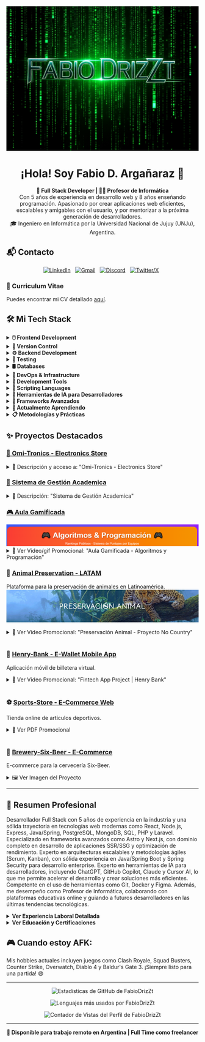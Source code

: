 <img src="https://raw.githubusercontent.com/FabioDrizZt/FabioDrizZt/main/img.png" alt="Portada Fabio D. Argañaraz"/>

<h1 align="center">¡Hola! Soy Fabio D. Argañaraz 👋</h1>

<p align="center">
  <strong>🚀 Full Stack Developer | 👨‍🏫 Profesor de Informática </strong><br/>
  Con 5 años de experiencia en desarrollo web y 8 años enseñando programación. Apasionado por crear aplicaciones web eficientes, escalables y amigables con el usuario, y por mentorizar a la próxima generación de desarrolladores. <br/>
  🎓 Ingeniero en Informática por la Universidad Nacional de Jujuy (UNJu), Argentina.
</p>

## 📬 Contacto

<p align="center">
  <a href="https://www.linkedin.com/in/fabiodrizzt" target="_blank"><img src="https://skillicons.dev/icons?i=linkedin" alt="LinkedIn"/></a>&nbsp;&nbsp;
  <a href="mailto:ing.fabio.arg@gmail.com?subject=Hello%20Fabio,%20From%20Github" target="_blank"><img src="https://skillicons.dev/icons?i=gmail" alt="Gmail"/></a>&nbsp;&nbsp;
  <a href="https://discordapp.com/users/70293064240861184" target="_blank"><img src="https://skillicons.dev/icons?i=discord" alt="Discord"/></a>&nbsp;&nbsp;
  <a href="https://twitter.com/fabiodrizzt" target="_blank"><img src="https://skillicons.dev/icons?i=twitter" alt="Twitter/X"/></a>&nbsp;&nbsp;
</p>

### 📄 Curriculum Vitae

Puedes encontrar mi CV detallado [aquí](https://fabiodrizzt.vercel.app/).

## 🛠️ Mi Tech Stack

<details>
  <summary><strong>🖱️ Frontend Development</strong></summary>
  <p align="left">
    <img src="https://skillicons.dev/icons?i=html,css,sass,js,ts,react,bootstrap,tailwind,styledcomponents,figma" alt="Frontend Technologies"/>
  </p>
</details>

<details>
  <summary><strong>🌿 Version Control</strong></summary>
  <p align="left">
    <img src="https://skillicons.dev/icons?i=git,github,gitlab" alt="Version Control"/>
  </p>
</details>

<details>
  <summary><strong>⚙️ Backend Development</strong></summary>
  <p align="left">
    <img src="https://skillicons.dev/icons?i=nodejs,express,php,laravel,java,spring,hibernate,python,flask" alt="Backend Technologies"/>
    <br/>
    <strong>Especializado en:</strong> Java/Spring Boot, Spring Security, microservicios, Node.js, Express, PHP/Laravel, Python/Flask
  </p>
</details>

<details>
  <summary><strong>🧪 Testing</strong></summary>
  <p align="left">
    <img src="https://skillicons.dev/icons?i=jest,vitest" alt="Testing Tools"/>
    <br/>
    <strong>Experiencia en:</strong> Jest, Vitest - Pruebas unitarias y de integración
  </p>
</details>

<details>
  <summary><strong>🛢️ Databases</strong></summary>
  <p align="left">
    <img src="https://skillicons.dev/icons?i=mongodb,mysql,postgres,sequel" alt="Databases"/>
    <br/>
    <strong>Experiencia sólida en:</strong> PostgreSQL (diseño de esquemas relacionales y optimización de consultas), MongoDB, MySQL
  </p>
</details>

<details>
  <summary><strong>🚀 DevOps & Infrastructure</strong></summary>
  <p align="left">
    <img src="https://skillicons.dev/icons?i=docker,bash,netlify,vercel" alt="DevOps Tools"/>
    <br/>
    <strong>Experiencia en:</strong> Docker (containerización y deployment), Bash scripting, Netlify, Vercel, CI/CD, deployment automatizado
  </p>
</details>

<details>
  <summary><strong>🔧 Development Tools</strong></summary>
  <p align="left">
    <img src="https://skillicons.dev/icons?i=vscode,idea,maven,postman,vite,bun,md" alt="Development Tools"/>
    <br/>
    <strong>Especializado en:</strong> Visual Studio Code, IntelliJ IDEA, Postman, Vite, Bun, Maven, Markdown
  </p>
</details>

<details>
  <summary><strong>📜 Scripting Languages</strong></summary>
  <p align="left">
    <img src="https://skillicons.dev/icons?i=py,bash" alt="Scripting Languages"/>
  </p>
</details>

<details>
  <summary><strong>🤖 Herramientas de IA para Desarrolladores</strong></summary>
  <p align="left">
    <img src="https://skillicons.dev/icons?i=vercel,github" alt="AI Tools"/>
    <br/>
    <strong>Especializado en:</strong> GitHub Copilot, Claude, Cursor AI, V0.dev y otras herramientas de desarrollo asistido por IA
  </p>
</details>

<details>
  <summary><strong>🚀 Frameworks Avanzados</strong></summary>
  <p align="left">
    <img src="https://skillicons.dev/icons?i=astro,nextjs" alt="Advanced Frameworks"/>
    <br/>
    <strong>Dominio completo en:</strong> Astro (SSG/SSR), Next.js (App Router, Server Components, API Routes)
  </p>
</details>

<details>
  <summary><strong>🌱 Actualmente Aprendiendo</strong></summary>
  <p align="left">
    <img src="https://skillicons.dev/icons?i=go" alt="Currently Learning"/>
    <br/>
    <strong>Explorando:</strong> Go (Golang) - Desarrollo de microservicios y aplicaciones de alto rendimiento
  </p>
</details>

<details>
  <summary><strong>📋 Metodologías y Prácticas</strong></summary>
  <p align="left">
    <strong>Metodologías Ágiles:</strong> Scrum, Kanban - Experiencia en equipos colaborativos<br/>
    <strong>Code Reviews:</strong> Mantenimiento de calidad de código<br/>
    <strong>Testing:</strong> Jest, Vitest para pruebas unitarias<br/>
    <strong>Comunicación:</strong> Habilidades sólidas de trabajo en equipo y mentoría
  </p>
</details>

## ✨ Proyectos Destacados
 
### [🛒 Omi-Tronics - Electronics Store](http://omi-tronics.vercel.app/)

<details>
  <summary>📜 Descripción y acceso a: "Omi-Tronics - Electronics Store"</summary>
  <a href='http://omi-tronics.vercel.app/' target="_blank">
    <img src='https://raw.githubusercontent.com/FabioDrizZt/FabioDrizZt/main/omi-tronics.png' alt='Imagen Promocional Omi-Tronics'/>
  </a>
  <p align="center">Omi-Tronics es tu tienda online de confianza en tecnología. Encontrá TV-box, consolas, mouses, teclados, auriculares y mucho más, con las mejores marcas y precios competitivos.</p>
</details>

### [🏫 Sistema de Gestión Academica](https://gestion-academica.vercel.app/)

<details>
  <summary>📜 Descripción: "Sistema de Gestión Academica"</summary>
  <a href='https://gestion-academica.vercel.app/' target="_blank">
    <img src='https://raw.githubusercontent.com/FabioDrizZt/FabioDrizZt/main/sga.png' alt='Imágen promocional del Sistema de Gestión Academica'/>
  </a>
  <p align="center"> <strong>Sistema de Gestión Académica</strong> completo y robusto, diseñado para optimizar y digitalizar los procesos educativos de una institución. La plataforma centraliza la información y ofrece una experiencia de usuario intuitiva y diferenciada a través de tres paneles principales, cada uno con funcionalidades específicas para cada rol: <strong>Administración</strong>, <strong>Profesor</strong> y <strong>Alumno</strong>.</p>

<hr>

  <details>
        <summary>Panel de Administración: Control Total y Centralizado</summary>
        <div class="content">
          <img src='https://raw.githubusercontent.com/FabioDrizZt/FabioDrizZt/main/sga-admin.gif' alt='Imágen promocional del Sistema de Gestión Academica'/>
            <p>El panel de administración es el núcleo del sistema y proporciona un control exhaustivo sobre todos los aspectos de la vida académica de la institución.</p>
            <p><strong>Funcionalidades Clave:</strong></p>
            <ul>
                <li><strong>Gestión de Usuarios:</strong> Administración completa de los perfiles de <strong>alumnos</strong> y <strong>profesores</strong>, incluyendo altas, bajas y modificaciones de su información personal y académica.</li>
                <li><strong>Gestión Académica:</strong> Configuración y administración de <strong>carreras</strong>, <strong>materias</strong>, <strong>cursos</strong> y <strong>mesas de exámenes</strong>. Permite una organización flexible y adaptada a las necesidades de la institución.</li>
                <li><strong>Control de Procesos:</strong> Administración de las <strong>fechas de inscripción</strong> a cursadas y exámenes, asegurando un cronograma ordenado.</li>
                <li><strong>Administración de Documentación:</strong> Gestión de solicitudes de <strong>certificados de alumno regular</strong> y administración de los <strong>títulos secundarios</strong> de los estudiantes.</li>
                <li><strong>Visualización Global:</strong> Acceso directo al <strong>Calendario Académico</strong> para una visión general de todas las actividades planificadas.</li>
            </ul>
        </div>
    </details>



  <details>
        <summary>Panel del Alumno: Autonomía y Acceso a la Información</summary>
        <div class="content">
    <img src='https://raw.githubusercontent.com/FabioDrizZt/FabioDrizZt/main/sga-alumno.gif' alt='Imágen promocional del Sistema de Gestión Academica'/>
            <p>El portal del alumno está enfocado en la autogestión, brindando a los estudiantes acceso directo a toda su información académica y a los procesos clave de su carrera.</p>
            <p><strong>Funcionalidades Clave:</strong></p>
            <ul>
                <li><strong>Inscripciones Online:</strong> Los alumnos pueden <strong>inscribirse a las materias</strong> que deseen cursar y <strong>anotarse en las mesas de exámenes finales</strong> de forma autónoma.</li>
                <li><strong>Seguimiento Académico:</strong> Acceso a "Mis Cursadas" para visualizar sus materias en curso, notas y condición final, además de poder <strong>consultar su ficha académica</strong> completa para ver su progreso histórico.</li>
                <li><strong>Historial de Trámites:</strong> Consulta del <strong>registro de todas sus inscripciones</strong> a cursadas y exámenes.</li>
                <li><strong>Autoservicio de Documentación:</strong> Posibilidad de <strong>generar y descargar certificados de alumno regular</strong> de forma inmediata.</li>
                <li><strong>Información Clave:</strong> Visualización del <strong>Calendario Académico</strong> para estar al tanto de todas las fechas importantes.</li>
            </ul>
        </div>
    </details>
    <details>
        <summary>Panel del Profesor: Herramientas para la Enseñanza</summary>
        <div class="content">
            <p>Este panel está diseñado para facilitar las tareas diarias de los docentes, permitiéndoles gestionar sus cursos y alumnos de manera eficiente.</p>
            <p><strong>Funcionalidades Clave:</strong></p>
            <ul>
                <li><strong>Consulta de Inscriptos:</strong> Visualización rápida y sencilla de los alumnos inscriptos a sus mesas de examen.</li>
                <li><strong>Gestión de Cursos:</strong> Acceso a la planilla de inscriptos de cada curso a su cargo, con funcionalidades para el <strong>registro de notas parciales</strong> y la carga de <strong>condiciones finales</strong>.</li>
                <li><strong>Calendario Académico:</strong> Consulta del cronograma de actividades académicas relevantes.</li>
                <li><strong>Perfil Personal:</strong> Autogestión de su información de contacto y credenciales de acceso.</li>
            </ul>
        </div>
    </details>
</details>

### [🎮 Aula Gamificada](https://ranking-ayp-c2.vercel.app/)

<a href='https://ranking-ayp-c2.vercel.app/' target="_blank">
  <img src='https://raw.githubusercontent.com/FabioDrizZt/FabioDrizZt/main/Aula%20Gamificada.png' alt='Banner Animal Preservation'/>
</a>

<details>
  <summary>🎥 Ver Video/gif Promocional: "Aula Gamificada - Algoritmos y Programación"</summary>
  <p align="center">
    <a href='https://ranking-ayp-c2.vercel.app/' target="_blank">
        <img src='https://raw.githubusercontent.com/FabioDrizZt/FabioDrizZt/main/aulaGamificada.gif' alt='Video Promocional del Aula Gamificada' loading="lazy">
    </a>
      
  </p>
  <p align="center">Este video destaca las funcionalidades del aula gamificada aplicada a la materia 'Algoritmos y Programación' para alumnos de primer año, motivando el aprendizaje y la autosuperación, sumando quizizz interactivos para reforzar contenidos teóricos y el trabajo en grupo para superar ejercitaciones prácticas en los fundamentos de programación.</p>
</details>

### 🐅 <a href='https://github.com/No-Country/c15-57-ft-react-agregarback'>Animal Preservation - LATAM</a>
Plataforma para la preservación de animales en Latinoamérica.
<a href='https://preservacion-animal.vercel.app/' target="_blank">
  <img src='https://raw.githubusercontent.com/FabioDrizZt/FabioDrizZt/main/BannerPA.png' alt='Banner Animal Preservation'/>
</a>
<details>
  <summary>🎥 Ver Video Promocional: "Preservación Animal - Proyecto No Country"</summary>
  <p align="center">
    <a href='https://www.youtube.com/watch?v=LI2rAvHT0Tk' target="_blank">
      <img src='https://raw.githubusercontent.com/FabioDrizZt/FabioDrizZt/main/youtube.jpg' alt='Video Promocional Animal Preservation'/>
    </a>
  </p>
  <p align="center">Este video destaca los esfuerzos de preservación animal, enfocándose en el Jaguar y otras especies en peligro en América Latina.</p>
</details>

<br/>

### 🏦 <a href="https://github.com/FabioDrizZt/Henry-Bank">Henry-Bank - E-Wallet Mobile App</a>
Aplicación móvil de billetera virtual.
<details>
  <summary>🎥 Ver Video Promocional: "Fintech App Project | Henry Bank"</summary>
  <p align="center">
    <a href="https://www.youtube.com/watch?v=t1KtkQB5uQ8" target="_blank">
      <img src="https://img.youtube.com/vi/t1KtkQB5uQ8/0.jpg" alt="Video Promocional Henry-Bank" width="80%"/>
    </a>
  </p>
  <p align="center">Presentación de la aplicación fintech Henry Bank, sus características y el equipo detrás del proyecto.</p>
</details>

<br/>

### ⚽ <a href="https://github.com/FabioDrizZt/Sports-Store">Sports-Store - E-Commerce Web</a>
Tienda online de artículos deportivos.
<details>
  <summary>📄 Ver PDF Promocional</summary>
  <p align="center">
    <a href="https://drive.google.com/file/d/1E2S9S1wIcEggOzahfIlARxQIjqSEihGI/view?usp=sharing" target="_blank">
      <img src="https://i.imgur.com/zPYlynO.png" alt="PDF Promocional Sports-Store" width="80%">
    </a>
  </p>
</details>

<br/>

### 🍺 <a href="https://github.com/FabioDrizZt/Brewery-Six-Beer">Brewery-Six-Beer - E-Commerce</a>
E-commerce para la cervecería Six-Beer.
<details>
  <summary>🖼️ Ver Imagen del Proyecto</summary>
  <p align='center'>
    <img src='https://user-images.githubusercontent.com/65245824/95817516-0a599d80-0cf8-11eb-9eee-d9bdba249a6d.png' width="80%" alt="Imagen del Proyecto Brewery-Six-Beer">
  </p>
</details>

---

## 💼 Resumen Profesional

Desarrollador Full Stack con 5 años de experiencia en la industria y una sólida trayectoria en tecnologías web modernas como React, Node.js, Express, Java/Spring, PostgreSQL, MongoDB, SQL, PHP y Laravel. Especializado en frameworks avanzados como Astro y Next.js, con dominio completo en desarrollo de aplicaciones SSR/SSG y optimización de rendimiento. Experto en arquitecturas escalables y metodologías ágiles (Scrum, Kanban), con sólida experiencia en Java/Spring Boot y Spring Security para desarrollo enterprise. Experto en herramientas de IA para desarrolladores, incluyendo ChatGPT, GitHub Copilot, Claude y Cursor AI, lo que me permite acelerar el desarrollo y crear soluciones más eficientes. Competente en el uso de herramientas como Git, Docker y Figma. Además, me desempeño como Profesor de Informática, colaborando con plataformas educativas online y guiando a futuros desarrolladores en las últimas tendencias tecnológicas.

<details>
  <summary><strong>Ver Experiencia Laboral Detallada</strong></summary>

### Experiencia Laboral

#### Full-Stack Web Developer | Freelance | Ene 2022 – Actualidad
- Proyectos freelance en plataformas como UpWork, Fiverr y PeoplePerHour.
- Desarrollo de aplicaciones web modernas con enfoque en front-end (JavaScript, TypeScript, React, Redux, Astro, Next.js) y back-end (Node.js, Express, Java/Spring).
- Implementación de arquitecturas escalables con PostgreSQL y MongoDB.
- Colaboración con equipos de producto para definir y crear nuevas funcionalidades.
- Optimización de aplicaciones para máxima velocidad y escalabilidad.
- Participación en el ciclo completo de desarrollo: concepción, implementación y mantenimiento.
- Implementación de herramientas de IA para optimizar el flujo de desarrollo y mejorar la productividad.
- Colaboración con clientes para entender requerimientos y entregar soluciones de alta calidad y rendimiento.
- Gestión de cronogramas, comunicación efectiva y entrega puntual de proyectos.
- **Tecnologías Clave:** JavaScript, TypeScript, React, Redux, Astro, Next.js, CSS, Node.js, Express, Java, Spring Boot, PostgreSQL, MongoDB, GitHub Copilot, ChatGPT, Claude.

##### Proyectos Destacados (Freelance):
1.  **App de Gestión Interna:**
    * Control de turnos de personal.
    * Validación de usuarios y gestión de BBDD con MongoDB.
    * Desarrollo front-end con React, testing unitario con Jest.
2.  **Startup de Productos Artesanales:**
    * Análisis de requerimientos e implementación.
    * Gestión de inventario para exhibición de productos.
    * Desarrollo front-end con JavaScript, Typescript y React.
    * Desarrollo back-end con Node.js.
3.  **App de Control Interno:**
    * Sistema para gestión de turnos y servidores.
    * Consultas en tiempo real y monitoreo de errores.
    * Gráficas estadísticas en front-end con React y Typescript.
    * Desarrollo back-end con Node.js y MongoDB.
4.  **App para Refugios de Animales:**
    * Desarrollo front-end con JavaScript, Typescript, React, Redux y CSS.
    * Diseño y desarrollo de BBDD con PostgreSQL.

#### Profesor de Desarrollo Full Stack | Ene 2022 – Actualidad
- Enseñanza de React.js, Java/Spring y metodologías ágiles.
- Colaboración con múltiples plataformas de educación online: NextU, UCSE-DASS, Ada-School, Digital House, Digital Mind.
- Apoyo en el diseño y desarrollo de currículas actualizadas incluyendo frameworks modernos (Astro, Next.js) y herramientas de IA.
- Mentoría a desarrolladores junior en mejores prácticas de código.
- Feedback continuo y asistencia técnica a estudiantes.
- Desarrollo de material didáctico y currículas enfocadas en las últimas tendencias tecnológicas.
- Facilitación de conocimiento teórico y práctico en desarrollo web y uso de IA para desarrolladores.
- Asesoramiento y guía a estudiantes en proyectos y trabajos prácticos utilizando herramientas de desarrollo asistido por IA.
- Evaluación y feedback para impulsar el progreso estudiantil y adaptación a nuevas tecnologías.
</details>

<details>
  <summary><strong>Ver Educación y Certificaciones</strong></summary>

## 🎓 Educación

- **Ingeniería en Informática** | Universidad Nacional de Jujuy | 2009 - 2015 (Graduado)
  - 🏆 **Medalla al Mejor Promedio de la Carrera** - Reconocimiento académico por excelencia académica

## 📜 Cursos y Certificaciones

- Django Web Framework | Pluralsight, 2022.
- Python Advanced Programming | Real Python, 2022.
- Python for Data Science & Machine Learning | Coursera, 2022.
- Spring Security & Microservices | Pluralsight, 2021.
- Spring Framework & Spring Boot | Udemy, 2021.
- Java Enterprise Development | Oracle University, 2021.
- Introducción a la Gestión Ágil de Proyectos con Azure DevOps | UCSE, 2020.
- React and Redux | Sololearn, 2020.
- CSS | Sololearn, 2019.
- JavaScript | Sololearn, 2019.
- SQL | Sololearn, 2019.
- C, C#, HTML, Java, Python 3 | Sololearn, 2019.
- Git Course | Codecademy, 2017.
- Java Course, SQL Course | Codecademy, 2017.
</details>

## 🎮 Cuando estoy AFK:
Mis hobbies actuales incluyen juegos como Clash Royale, Squad Busters, Counter Strike, Overwatch, Diablo 4 y Baldur's Gate 3. ¡Siempre listo para una partida! 😄

---

<p align="center">
  <img src="https://github-readme-stats.vercel.app/api?username=FabioDrizZt&show_icons=true&theme=dracula" alt="Estadísticas de GitHub de FabioDrizZt"/>
</p>

<p align="center">
  <img src="https://github-readme-stats.vercel.app/api/top-langs/?username=FabioDrizZt&hide_progress=true&langs_count=8&rank_icon=github&theme=dracula&hide=papyrus,hack,shell" alt="Lenguajes más usados por FabioDrizZt"/>
</p>

<p align="center">
  <img src="https://komarev.com/ghpvc/?username=FabioDrizZt&label=Vistas%20del%20Perfil&color=0e75b6&style=flat" alt="Contador de Vistas del Perfil de FabioDrizZt"/>
</p>

---

<p align="center">
  <strong>💼 Disponible para trabajo remoto en Argentina | Full Time como freelancer</strong>
</p>

